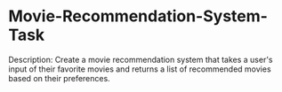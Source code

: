 # Movie-Recommendation-System-Task
Description: Create a movie recommendation system that takes a user's input of their favorite movies and returns a list of recommended movies based on their preferences.
